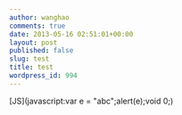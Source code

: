 ```yaml
---
author: wanghao
comments: true
date: 2013-05-16 02:51:01+00:00
layout: post
published: false
slug: test
title: test
wordpress_id: 994
---
```


[JS](javascript:var e = "abc";alert(e);void 0;)

